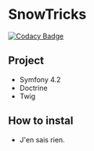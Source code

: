 # SnowTricks

[![Codacy Badge](https://api.codacy.com/project/badge/Grade/45ff1214e55a46bdab5e87c787ece7bf)](https://app.codacy.com/app/ludovicjj/p6-snowtricks?utm_source=github.com&utm_medium=referral&utm_content=ludovicjj/p6-snowtricks&utm_campaign=Badge_Grade_Dashboard)

## Project

- Symfony 4.2
- Doctrine
- Twig

## How to instal

- J'en sais rien.
